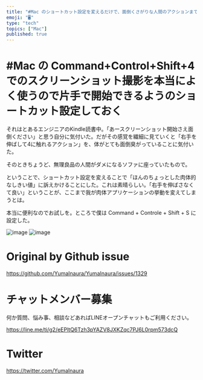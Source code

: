 ```yaml
---
title: "#Mac のショートカット設定を変えるだけで、面倒くさがりな人間のアクションまで変わりそうな件。 (あるいは無印良品の人間がダメになる椅子に"
emoji: "🖥"
type: "tech"
topics: ["Mac"]
published: true
---
```


# #Mac の Command+Control+Shift+4 でのスクリーンショット撮影を本当によく使うので片手で開始できるようのショートカット設定しておく


それはとあるエンジニアのKindle読書中。「あースクリーンショット開始さえ面倒ください」と思う自分に気付いた。だがその感覚を繊細に見ていくと「右手を伸ばして4に触れるアクション」を、体がとても面倒臭がっていることに気付いた。

そのときちょうど、無理良品の人間がダメになるソファに座っていたもので。

ということで、ショートカット設定を変えることで「ほんのちょっとした肉体的なしきい値」に訴えかけることにした。これは素晴らしい。「右手を伸ばさなくて良い」ということが、ここまで我が肉体アプリケーションの挙動を変えてしまうとは。

本当に便利なのでお試しを。ところで僕は Command + Controle + Shift  + S に設定した。

![image](https://user-images.githubusercontent.com/13635059/56402428-37aac400-6298-11e9-8b59-ff61d9215cb6.png)
![image](https://user-images.githubusercontent.com/13635059/56402430-38dbf100-6298-11e9-8ac4-fc213f42b9d5.png)


# Original by Github issue

https://github.com/YumaInaura/YumaInaura/issues/1329








<!-- Update From Qiita API -->

# チャットメンバー募集


何か質問、悩み事、相談などあればLINEオープンチャットもご利用ください。

https://line.me/ti/g2/eEPltQ6Tzh3pYAZV8JXKZqc7PJ6L0rpm573dcQ





# Twitter


https://twitter.com/YumaInaura


<!-- Update From Qiita API -->


